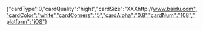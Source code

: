 {"cardType":0,"cardQuality":"hight","cardSize":"XXXhttp://www.baidu.com","cardColor":"white","cardCorners":"5","cardAlpha":"0.8","cardNum":"108","platform":"iOS"}
